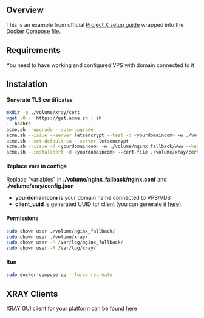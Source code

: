 ## Overview
This is an example from official [Project X setup guide](https://xtls.github.io/ru/document/level-0/) wrapped into the Docker Compose file.

## Requirements
You need to have working and configured VPS with domain connected to it

## Instalation
#### Generate TLS certificates
```bash
mkdir -p ./volume/xray/cert
wget -O -  https://get.acme.sh | sh
. .bashrc
acme.sh --upgrade --auto-upgrade
acme.sh --issue --server letsencrypt --test -d <yourdomaincom> -w ./volume/nginx_fallback/www --keylength ec-256
acme.sh --set-default-ca --server letsencrypt
acme.sh --issue -d <yourdomaincom> -w ./volume/nginx_fallback/www --keylength ec-256 --force
acme.sh --installcert -d <yourdomaincom> --cert-file ./volume/xray/cert/cert.crt --key-file ./volume/xray/cert/private.key --fullchain-file ./volume/xray/cert/fullchain.crt --ecc
```

#### Replace vars in configs 
Replace "variables" in __./volume/nginx_fallback/nginx.conf__ and __./volume/xray/config.json__
- __yourdomaincom__ is your domain name connected to VPS/VDS
- __client_uuid__ is generated UUID for client (you can generate it [here](https://www.uuidgenerator.net/))

#### Permissions
```bash
sudo chown user ./volume/nginx_fallback/
sudo chown user ./volume/xray/
sudo chown user -R /var/log/nginx_fallback/
sudo chown user -R /var/log/xray/
```

#### Run
```bash
sudo docker-compose up --force-recreate
```
## XRAY Clients
XRAY GUI client for your platform can be found [here](https://github.com/XTLS/Xray-core?tab=readme-ov-file#gui-clients)
